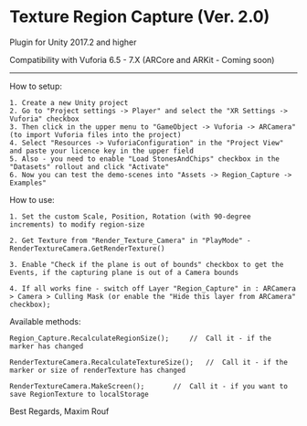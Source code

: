 # Texture Region Capture (Ver. 2.0)
Plugin for Unity 2017.2 and higher

Compatibility with Vuforia 6.5 - 7.X
 (ARCore and ARKit - Coming soon)

---------------------------------------------------------------

How to setup:

	1. Create a new Unity project
	2. Go to "Project settings -> Player" and select the "XR Settings -> Vuforia" checkbox
	3. Then click in the upper menu to "GameObject -> Vuforia -> ARCamera" (to import Vuforia files into the project)
	4. Select "Resources -> VuforiaConfiguration" in the "Project View" and paste your licence key in the upper field
	5. Also - you need to enable "Load StonesAndChips" checkbox in the "Datasets" rollout and click "Activate"
	6. Now you can test the demo-scenes into "Assets -> Region_Capture -> Examples"


How to use:

	1. Set the custom Scale, Position, Rotation (with 90-degree increments) to modify region-size
	
	2. Get Texture from "Render_Texture_Camera" in "PlayMode" - RenderTextureCamera.GetRenderTexture()

	3. Enable "Check if the plane is out of bounds" checkbox to get the Events, if the capturing plane is out of a Camera bounds

	4. If all works fine - switch off Layer "Region_Capture" in : ARCamera > Camera > Culling Mask (or enable the "Hide this layer from ARCamera" checkbox);


Available methods:

	Region_Capture.RecalculateRegionSize();		//  Call it - if the marker has changed

	RenderTextureCamera.RecalculateTextureSize();	//  Call it - if the marker or size of renderTexture has changed

	RenderTextureCamera.MakeScreen();		//  Call it - if you want to save RegionTexture to localStorage


  Best Regards, Maxim Rouf
